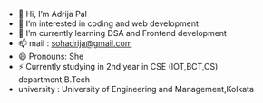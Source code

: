 - 👋 Hi, I’m Adrija Pal
- 👀 I’m interested in coding and web development
- 🌱 I’m currently learning DSA and Frontend development
- 📫 mail : sohadrija@gmail.com
- 😄 Pronouns: She
- ⚡ Currently studying in 2nd year in CSE (IOT,BCT,CS) department,B.Tech
- university : University of Engineering and Management,Kolkata

<!---
Adrija-2005/Adrija-2005 is a ✨ special ✨ repository because its `README.md` (this file) appears on your GitHub profile.
You can click the Preview link to take a look at your changes.
--->
